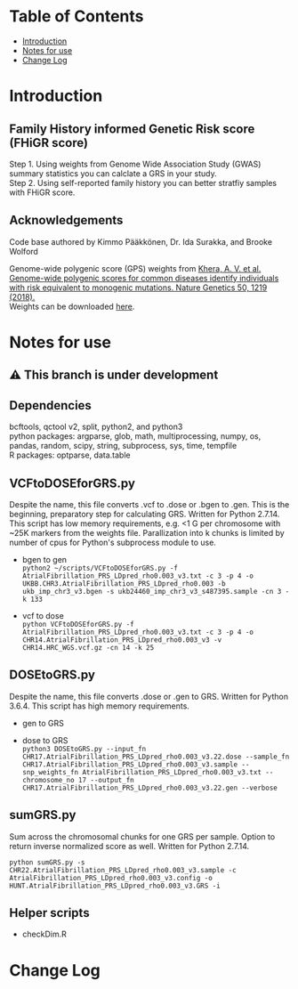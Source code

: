 Table of Contents
=================

   * [Introduction](#introduction)
   * [Notes for use](#notes-for-use)
   * [Change Log](#change-log)


# Introduction

## Family History informed Genetic Risk score (FHiGR score)


Step 1. Using weights from Genome Wide Association Study (GWAS) summary statistics you can calclate a GRS in your study.  
Step 2. Using self-reported family history you can better stratfiy samples with FHiGR score.  

## Acknowledgements
Code base authored by Kimmo Pääkkönen, Dr. Ida Surakka, and Brooke Wolford

Genome-wide polygenic score (GPS) weights from [Khera, A. V. et al. Genome-wide polygenic scores for common diseases identify individuals with risk equivalent to monogenic mutations. Nature Genetics 50, 1219 (2018).](10.1038/s41588-018-0183-z)  
Weights can be downloaded [here](http://www.broadcvdi.org/informational/data).

# Notes for use

## :warning: This branch is under development

## Dependencies 
bcftools, qctool v2, split, python2, and python3  
python packages: argparse, glob, math, multiprocessing, numpy, os, pandas, random, scipy, string, subprocess, sys, time, tempfile  
R packages: optparse, data.table  

## VCFtoDOSEforGRS.py 
Despite the name, this file converts .vcf to .dose or .bgen to .gen. This is the beginning, preparatory step for calculating GRS.
Written for Python 2.7.14. This script has low memory requirements, e.g. <1 G per chromosome with ~25K markers from the weights file. Parallization into k chunks is limited by number of cpus for Python's subprocess module to use.

* bgen to gen  
`python2 ~/scripts/VCFtoDOSEforGRS.py -f AtrialFibrillation_PRS_LDpred_rho0.003_v3.txt -c 3 -p 4 -o UKBB.CHR3.AtrialFibrillation_PRS_LDpred_rho0.003 -b ukb_imp_chr3_v3.bgen -s ukb24460_imp_chr3_v3_s487395.sample -cn 3 -k 133`

* vcf to dose  
`python VCFtoDOSEforGRS.py -f AtrialFibrillation_PRS_LDpred_rho0.003_v3.txt -c 3 -p 4 -o CHR14.AtrialFibrillation_PRS_LDpred_rho0.003_v3 -v CHR14.HRC_WGS.vcf.gz -cn 14 -k 25`

## DOSEtoGRS.py 
Despite the name, this file converts .dose or .gen to GRS. Written for Python 3.6.4. This script has high memory requirements.

* gen to GRS  

* dose to GRS  
`python3 DOSEtoGRS.py --input_fn CHR17.AtrialFibrillation_PRS_LDpred_rho0.003_v3.22.dose --sample_fn CHR17.AtrialFibrillation_PRS_LDpred_rho0.003_v3.sample --snp_weights_fn AtrialFibrillation_PRS_LDpred_rho0.003_v3.txt --chromosome_no 17 --output_fn CHR17.AtrialFibrillation_PRS_LDpred_rho0.003_v3.22.gen --verbose`

## sumGRS.py 
Sum across the chromosomal chunks for one GRS per sample. Option to return inverse normalized score as well. Written for Python 2.7.14.  

`python sumGRS.py -s CHR22.AtrialFibrillation_PRS_LDpred_rho0.003_v3.sample -c AtrialFibrillation_PRS_LDpred_rho0.003_v3.config -o HUNT.AtrialFibrillation_PRS_LDpred_rho0.003_v3.GRS -i`

## Helper scripts

* checkDim.R

# Change Log
